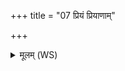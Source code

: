 +++
title = "07 प्रियं प्रियाणाम्"

+++
<details><summary>मूलम् (WS)</summary>

प्रियं प्रियाणां कृणवाम या तत् तमस्ते यन्तु यतमे द्विषन्ति ।  
धेनुरनड्वान् वयो आयदन्यत् पौरुषेयमप मृत्युं नुदन्तु ॥ ९ ॥
</details>
